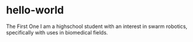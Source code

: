 # hello-world
The First One
I am a highschool student with an interest in swarm robotics, specifically with uses in biomedical fields.
